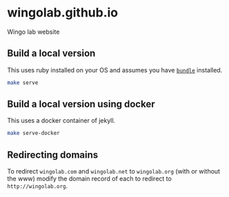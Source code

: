 # wingolab.github.io

Wingo lab website

## Build a local version

This uses ruby installed on your OS and assumes you have [`bundle`][1] installed.

```sh
make serve
```

## Build a local version using docker

This uses a docker container of jekyll.

```sh
make serve-docker
```

## Redirecting domains

To redirect `wingolab.com` and `wingolab.net` to `wingolab.org`
(with or without the www) modify the domain record of each to
redirect to `http://wingolab.org`.

[1]: https://bundler.io
